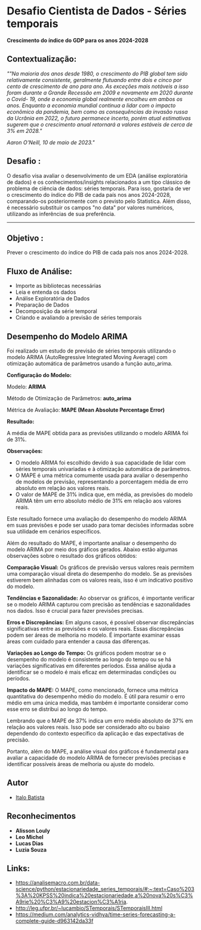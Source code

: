 # Desafio Cientista de Dados - Séries temporais

**Crescimento do índice do GDP para os anos 2024-2028**

## Contextualização:

_""Na maioria dos anos desde 1980, o crescimento do PIB global tem sido relativamente consistente, geralmente flutuando entre dois e cinco por cento de crescimento de ano para ano. As exceções mais notáveis ​​​​a isso foram durante a Grande Recessão em 2009 e novamente em 2020 durante o Covid- 19, onde a economia global realmente encolheu em ambos os anos. Enquanto a economia mundial continua a lidar com o impacto econômico da pandemia, bem como as consequências da invasão russa da Ucrânia em 2022, o futuro permanece incerto, porém atual estimativas sugerem que o crescimento anual retornará a valores estáveis ​​de cerca de 3% em 2028."_

_Aaron O'Neill, 10 de maio de 2023."_

## Desafio :

O desafio visa avaliar o desenvolvimento de um EDA (análise exploratória de dados) e os conhecimentos/insights relacionados a um tipo clássico de problema de ciência de dados: séries temporais. Para isso, gostaria de ver o crescimento do índice do PIB de cada país nos anos 2024-2028, comparando-os posteriormente com o previsto pelo Statistica. Além disso, é necessário substituir os campos "no data" por valores numéricos, utilizando as inferências de sua preferência.

-------------------

## Objetivo :

Prever o crescimento do índice do PIB de cada país nos anos 2024-2028.

## Fluxo de Análise:

 * Importe as bibliotecas necessárias
 * Leia e entenda os dados
 * Análise Exploratória de Dados
 * Preparação de Dados
 * Decomposição da série temporal
 * Criando e avaliando a previsão de séries temporais

## Desempenho do Modelo ARIMA

Foi realizado um estudo de previsão de séries temporais utilizando o modelo ARIMA (AutoRegressive Integrated Moving Average) com otimização automática de parâmetros usando a função auto_arima.

**Configuração do Modelo:**

Modelo: **ARIMA**

Método de Otimização de Parâmetros: **auto_arima**

Métrica de Avaliação: **MAPE (Mean Absolute Percentage Error)**

**Resultado:**

A média de MAPE obtida para as previsões utilizando o modelo ARIMA foi de 31%.

**Observações:**

  * O modelo ARIMA foi escolhido devido à sua capacidade de lidar com séries temporais univariadas e à otimização automática de parâmetros.
  * O MAPE é uma métrica comumente usada para avaliar o desempenho de modelos de previsão, representando a porcentagem média de erro absoluto em relação aos valores reais.
  * O valor de MAPE de 31% indica que, em média, as previsões do modelo ARIMA têm um erro absoluto médio de 31% em relação aos valores reais.
    
Este resultado fornece uma avaliação do desempenho do modelo ARIMA em suas previsões e pode ser usado para tomar decisões informadas sobre sua utilidade em cenários específicos.

Além do resultado do MAPE, é importante analisar o desempenho do modelo ARIMA por meio dos gráficos gerados. Abaixo estão algumas observações sobre o resultado dos gráficos obtidos:

**Comparação Visual:** Os gráficos de previsão versus valores reais permitem uma comparação visual direta do desempenho do modelo. Se as previsões estiverem bem alinhadas com os valores reais, isso é um indicativo positivo do modelo.

**Tendências e Sazonalidade:** Ao observar os gráficos, é importante verificar se o modelo ARIMA capturou com precisão as tendências e sazonalidades nos dados. Isso é crucial para fazer previsões precisas.

**Erros e Discrepâncias:** Em alguns casos, é possível observar discrepâncias significativas entre as previsões e os valores reais. Essas discrepâncias podem ser áreas de melhoria no modelo. É importante examinar essas áreas com cuidado para entender a causa das diferenças.

**Variações ao Longo do Tempo:** Os gráficos podem mostrar se o desempenho do modelo é consistente ao longo do tempo ou se há variações significativas em diferentes períodos. Essa análise ajuda a identificar se o modelo é mais eficaz em determinadas condições ou períodos.

**Impacto do MAPE:** O MAPE, como mencionado, fornece uma métrica quantitativa do desempenho médio do modelo. É útil para resumir o erro médio em uma única medida, mas também é importante considerar como esse erro se distribui ao longo do tempo.

Lembrando que o MAPE de 37% indica um erro médio absoluto de 37% em relação aos valores reais. Isso pode ser considerado alto ou baixo dependendo do contexto específico da aplicação e das expectativas de precisão.

Portanto, além do MAPE, a análise visual dos gráficos é fundamental para avaliar a capacidade do modelo ARIMA de fornecer previsões precisas e identificar possíveis áreas de melhoria ou ajuste do modelo.

## Autor

* [Italo Batista](https://www.linkedin.com/in/italobatista/)

## Reconhecimentos

* **Alisson Louly**
* **Leo Michel**
* **Lucas Dias**
* **Luzia Souza**
## Links:


*   https://analisemacro.com.br/data-science/python/estacionariedade_series_temporais/#:~:text=Caso%203%3A%20KPSS%20indica%20estacionariedade,a%20nova%20s%C3%A9rie%20%C3%A9%20estacion%C3%A1ria.
*   http://leg.ufpr.br/~lucambio/STemporais/STemporaisIII.html
*   https://medium.com/analytics-vidhya/time-series-forecasting-a-complete-guide-d963142da33f

